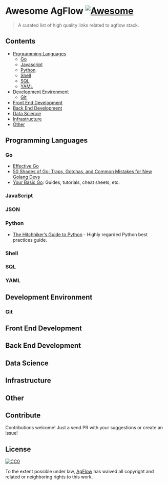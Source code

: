 # Awesome AgFlow [![Awesome](https://awesome.re/badge.svg)](https://awesome.re)

> A curated list of high quality links related to agflow stack.

## Contents
- [Programming Languages](#programming-languages)
  - [Go](#go)
  - [Javascript](#javascript)
  - [Python](#python)
  - [Shell](#python)
  - [SQL](#sql)
  - [YAML](#yaml)
- [Development Environment](#development-environment)
  - [Git](#git)
- [Front End Development](#front-end-development)
- [Back End Development](#back-end-development)
- [Data Science](#data-science)
- [Infrastructure](#infrastructure)
- [Other](#other)


## Programming Languages

### Go
- [Effective Go](https://golang.org/doc/effective_go.html)
- [50 Shades of Go: Traps, Gotchas, and Common Mistakes for New Golang Devs](http://devs.cloudimmunity.com/gotchas-and-common-mistakes-in-go-golang/)
- [Your Basic Go](https://yourbasic.org/golang/): Guides, tutorials, cheat sheets, etc.

### JavaScript
### JSON

### Python
- [The Hitchhiker’s Guide to Python](https://docs.python-guide.org/) - Highly regarded Python best practices guide.

### Shell
### SQL
### YAML


## Development Environment

### Git
## Front End Development
## Back End Development
## Data Science
## Infrastructure
## Other

## Contribute

Contributions welcome! Just a send PR with your suggestions or create an issue!


## License

[![CC0](http://mirrors.creativecommons.org/presskit/buttons/88x31/svg/cc-zero.svg)](https://creativecommons.org/publicdomain/zero/1.0)

To the extent possible under law, [AgFlow](https://github.com/agflow) has waived all copyright and
related or neighboring rights to this work.
